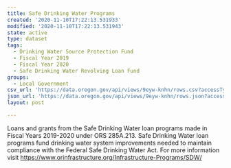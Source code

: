 ```yaml
---
title: Safe Drinking Water Programs
created: '2020-11-10T17:22:13.531933'
modified: '2020-11-10T17:22:13.531943'
state: active
type: dataset
tags:
  - Drinking Water Source Protection Fund
  - Fiscal Year 2019
  - Fiscal Year 2020
  - Safe Drinking Water Revolving Loan Fund
groups:
  - Local Government
csv_url: 'https://data.oregon.gov/api/views/9eyw-knhn/rows.csv?accessType=DOWNLOAD'
json_url: 'https://data.oregon.gov/api/views/9eyw-knhn/rows.json?accessType=DOWNLOAD'
layout: post

---
```

Loans and grants from the Safe Drinking Water loan programs made in Fiscal Years 2019-2020 under ORS 285A.213. Safe Drinking Water loan programs fund drinking water system improvements needed to maintain compliance with the Federal Safe Drinking Water Act. For more information visit https://www.orinfrastructure.org/Infrastructure-Programs/SDW/
